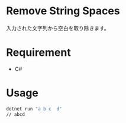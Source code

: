 # Remove String Spaces
入力された文字列から空白を取り除きます。

# Requirement
* C#

# Usage
```bash
dotnet run "a b c  d"
// abcd
```